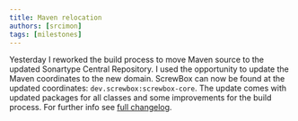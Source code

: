 ```yaml
---
title: Maven relocation
authors: [srcimon]
tags: [milestones]
---
```

Yesterday I reworked the build process to move Maven source to the updated Sonartype Central Repository.
I used the opportunity to update the Maven coordinates to the new domain.
ScrewBox can now be found at the updated coordinates: `dev.screwbox:screwbox-core`.
The update comes with updated packages for all classes and some improvements for the build process.
For further info see [full changelog](https://github.com/srcimon/screwbox/releases/tag/3.0.0).